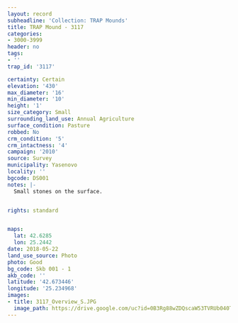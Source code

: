 ```yaml
---
layout: record
subheadline: 'Collection: TRAP Mounds'
title: TRAP Mound - 3117
categories:
- 3000-3999
header: no
tags:
- ''
trap_id: '3117'

certainty: Certain
elevation: '430'
max_diameter: '16'
min_diameter: '10'
height: '1'
size_category: Small
surrounding_land_use: Annual Agriculture
surface_condition: Pasture
robbed: No
crm_condition: '5'
crm_intactness: '4'
campaign: '2010'
source: Survey
municipality: Yasenovo
locality: ''
bgcode: DS001
notes: |-
  Small stones on the surface.


rights: standard


maps:
  lat: 42.6285
  lon: 25.2442
date: 2018-05-22
land_use_source: Photo
photo: Good
bg_code: Skb 001 - 1
akb_code: ''
latitude: '42.673446'
longitude: '25.234968'
images:
- title: 3117_Overview_S.JPG
  image_path: https://drive.google.com/uc?id=0B3Rg88wZDQscaW53TVRUb040Tnc
---
```


